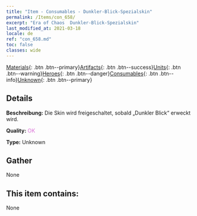 ```yaml
---
title: "Item - Consumables - Dunkler-Blick-Spezialskin"
permalink: /Items/con_658/
excerpt: "Era of Chaos  Dunkler-Blick-Spezialskin"
last_modified_at: 2021-03-18
locale: de
ref: "con_658.md"
toc: false
classes: wide
---
```

 [Materials](/de/Items/){: .btn .btn--primary}[Artifacts](/de/Items/Artifacts/){: .btn .btn--success}[Units](/de/Items/Units/){: .btn .btn--warning}[Heroes](/de/Items/Heroes/){: .btn .btn--danger}[Consumables](/de/Items/Consumables/){: .btn .btn--info}[Unknown](/de/Items/Unknown/){: .btn .btn--primary}

## Details
 **Beschreibung:** Die Skin wird freigeschaltet, sobald „Dunkler Blick“ erweckt wird.

 **Quality:** <span style="color: #DA70D6">OK</span>

 **Type:** Unknown

## Gather

  None

## This item contains:

  None

